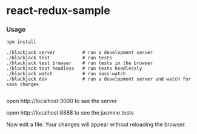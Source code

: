 react-redux-sample
=====================

### Usage

```
npm install

./blackjack server          # run a development server
./blackjack test            # run tests
./blackjack test browser    # run tests in the browser
./blackjack test headless   # run tests headlessly
./blackjack watch           # run sass:watch
./blackjack dev             # run a development server and watch for sass changes


```

open http://localhost:3000 to see the server

open http://localhost:8888 to see the jasmine tests

Now edit a file. Your changes will appear without reloading the browser.